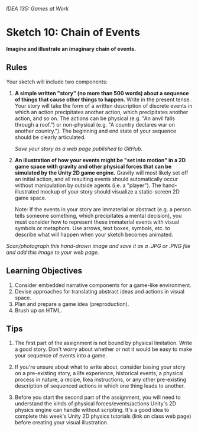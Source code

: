 *IDEA 135: Games at Work*

# Sketch 10: Chain of Events

**Imagine and illustrate an imaginary chain of events.**

## Rules

Your sketch will include two components:

1. **A simple written "story" (no more than 500 words) about a
sequence of things that cause other things to happen.** Write in the
present tense. Your story will take the form of a written description
of discrete events in which an action precipitates another action,
which precipitates another action, and so on. The actions can be
physical (e.g. "An anvil falls through a roof.") or non-physical
(e.g. "A country declares war on another country."). The beginning and
end state of your sequence should be clearly articulated.

   *Save your story as a web page published to GitHub.*

2. **An illustration of how your events might be "set into motion" in
a 2D game space with gravity and other physical forces that can be
simulated by the Unity 2D game engine.** Gravity will most likely set
off an initial action, and all resulting events should automatically
occur without manipulation by outside agents (i.e. a "player"). The
hand-illustrated mockup of your story should visualize a static-screen
2D game space.

   Note: If the events in your story are immaterial or abstract (e.g. a
person tells someone something, which precipitates a mental decision),
you must consider how to represent these immaterial events with visual
symbols or metaphors. Use arrows, text boxes, symbols, etc. to
describe what will happen when your sketch becomes animated.

  *Scan/photograph this hand-drawn image and save it as a .JPG or .PNG
file and add this image to your web page.*

## Learning Objectives
1. Consider embedded narrative components for a game-like environment.
2. Devise approaches for translating abstract ideas and actions in
visual space.
3. Plan and prepare a game idea (preproduction).
4. Brush up on HTML.

## Tips

1. The first part of the assignment is not bound by physical
limitation. Write a good story. Don't worry about whether or not it
would be easy to make your sequence of events into a game.

2. If you're unsure about what to write about, consider basing your
story on a pre-existing story, a life experience, historical events, a
physical process in nature, a recipe, Ikea instructions, or any other
pre-existing description of sequenced actions in which one thing leads
to another.

3.  Before you start the second part of the assignment, you will need
to understand the kinds of physical forces/events/actions Unity's 2D
physics engine can handle without scripting. It's a good idea to
complete this week's Unity 2D physics tutorials (link on class web
page) before creating your visual illustration.

